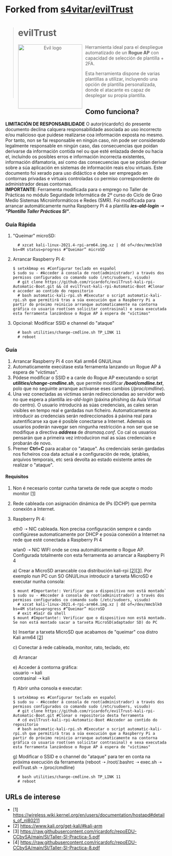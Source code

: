 # Forked from [s4vitar/evilTrust](https://github.com/s4vitar/evilTrust)  
># evilTrust
>
><p align="center">
><img src="images/evil.png"
>	alt="Evil logo"
>	width="200"
>	style="float: left; margin-right: 10px;" />
></p>
>
>Herramienta ideal para el despliegue automatizado de un **Rogue AP** con capacidad de selección de plantilla + 2FA.
>
>Esta herramienta dispone de varias plantillas a utilizar, incluyendo una opción de plantilla personalizada, donde el atacante es capaz de desplegar su propia plantilla.


## Como funciona?  
**LIMITACIÓN DE RESPONSABILIDADE** O autor(ricardofc) do presente documento declina calquera responsabilidade asociada ao uso incorrecto e/ou malicioso que puidese realizarse coa información exposta no mesmo. Por tanto, non se fai responsable en ningún caso, nin pode ser considerado legalmente responsable en ningún caso, das consecuencias que poidan derivarse da información contida nel ou que esté enlazada dende ou hacia el, incluíndo os posibles erros e información incorrecta existentes, información difamatoria, así como das consecuencias que se poidan derivar sobre a súa aplicación en sistemas de información reais e/ou virtuais. Este documento foi xerado para uso didáctico e debe ser empregado en contornas privadas e virtuais controladas co permiso correspondente do administrador desas contornas.  
**IMPORTANTE**: Ferramenta modificada para o emprego no Taller de Prácticas no módulo Seguridade Informática de 2º curso do Ciclo de Grao Medio Sistemas Microinformáticos e Redes (SMR). Foi modificada para arrancar automáticamente nunha Raspberry Pi 4 a plantilla ***ies-ald-login ➝ "Plantilla Taller Prácticas SI"***.   

### Guía Rápida  
1. "Queimar" microSD:
     ```console
       # xzcat kali-linux-2021.4-rpi-arm64.img.xz | dd of=/dev/mmcblk0 bs=4M status=progress #”Queimar” microSD  
     ```
2. Arrancar Raspberry Pi 4:
     ```console
     $ setxkbmap es #Configurar teclado en español  
     $ sudo su - #Acceder á consola de root(administrador) a través dos permisos configurados co comando sudo (/etc/sudoers, visudo)  
       # git clone https://github.com/ricardofc/evilTrust-kali-rpi-Automatic-Boot.git && cd evilTrust-kali-rpi-Automatic-Boot #Clonar e acceder ao contido do repositorio
       # bash automatic-kali-rpi.sh #Executar o script automatic-kali-rpi.sh que permitirá tras a súa execución que a Raspberry Pi a partir do próximo reinicio arranque automaticamente na contorna gráfica co usuario root(sen solicitar contrasinal) e sexa executada esta ferramenta lanzándose o Rogue AP á espera de "víctimas"
     ```
3. Opcional: Modificar SSID e channel do "ataque"
     ```console
       # bash utilities/change-cmdline.sh TP_LINK 11
       # reboot
     ```

### Guía
1. Arrancar Raspberry Pi 4 con Kali arm64 GNU/Linux   
2. Automaticamente execútase esta ferramenta lanzando un Rogue AP á espera de "víctimas".  
3. Pódese modificar o SSID e a canle do Rogue AP executando o script ***utilities/change-cmdline.sh***, que permite modificar ***/boot/cmdline.txt***, polo que no seguinte arranque actívanse eses cambios (*/proc/cmdline*).  
4. Una vez conectadas as víctimas serán redireccionadas ao servidor web no que espera a plantilla *ies-ald-login* (páxina phishing da Aula Virtual do centro). O usuario introducirá as súas credenciais, as cales seran visibles en tempo real e gardadas nun ficheiro. Automaticamente ao introducir as credenciais serán redireccionados á páxina real para autentificarse xa que é posible conectarse a Internet. Ademais os usuarios poderán navegar sen ningunha restricción a non ser que se modifique a directiva ***address*** de *dnsmasq.conf*. Co cal os usuarios pensarán que a primeira vez introduciron mal as súas credenciais e probarán de novo.  
5. Premer **Ctrl+C** para acabar co "ataque". As credenciais serán gardadas nos ficheiros coa data actual e a configuración de rede, iptables, arquivos temporais, etc será devolta ao estado existente antes de realizar o "ataque".  

#### Requisitos  
1) Non é necesario contar cunha tarxeta de rede que acepte o modo monitor [[1]](https://wireless.wiki.kernel.org/en/users/documentation/hostapd#details_of_nl80211)
2) Rede cableada con asignación dinámica de IPs (DCHP) que permita conexión a Internet.
3) Raspberry Pi 4:  

   eth0  ➝ NIC cableada. Non precisa configuración sempre e cando configúrese automaticamente por DHCP e posúa conexión a Internet na rede que esté conectada a Raspberry Pi 4  

   wlan0 ➝ NIC WIFI onde se crea automáticamente o Rogue AP. Configurada totalmente con esta ferramenta ao arrancar a Raspberry Pi 4  

   a) Crear a MicroSD arrancable coa distribución kali-rpi [[2]](https://www.kali.org/get-kali/#kali-arm)[[3]](https://raw.githubusercontent.com/ricardofc/repoEDU-CCbySA/main/SI/Taller-SI-Practica-5.pdf). Por exemplo nun PC cun SO GNU/Linux introducir a tarxeta MicroSD e executar nunha consola: 
     ```console
     $ mount #Importante!: Verificar que o dispositivo non está montado`  
     $ sudo su - #Acceder á consola de root(administrador) a través dos permisos configurados co comando sudo (/etc/sudoers, visudo)   
       # xzcat kali-linux-2021.4-rpi-arm64.img.xz | dd of=/dev/mmcblk0 bs=4M status=progress #”Queimar” microSD  
       # exit #Saír da shell  
     $ mount #Importante!: Verificar que o dispositivo non está montado. Se non está montado sacar a tarxeta MicroSD(adaptador SD) do PC
     ```
   b) Insertar a tarxeta MicroSD que acabamos de "queimar" coa distro Kali arm64 [[2]](https://www.kali.org/get-kali/#kali-arm)
   
   c) Conectar á rede cableada, monitor, rato, teclado, etc
   
   d) Arrancar
   
   e) Acceder á contorna gráfica:  
      usuario ➝ kali  
      contrasinal ➝ kali
   
   f) Abrir unha consola e executar:
     ```console
     $ setxkbmap es #Configurar teclado en español  
     $ sudo su - #Acceder á consola de root(administrador) a través dos permisos configurados co comando sudo (/etc/sudoers, visudo)  
       # git clone https://github.com/ricardofc/evilTrust-kali-rpi-Automatic-Boot.git #Clonar o repositorio desta ferramenta
       # cd evilTrust-kali-rpi-Automatic-Boot #Acceder ao contido do repositorio
       # bash automatic-kali-rpi.sh #Executar o script automatic-kali-rpi.sh que permitirá tras a súa execución que a Raspberry Pi a partir do próximo reinicio arranque automaticamente na contorna gráfica co usuario root(sen solicitar contrasinal) e sexa executada esta ferramenta lanzándose o Rogue AP á espera de "víctimas"
     ```

   g) Modificar o SSID e o channel do "ataque" para ter en conta na próxima execución da ferramenta (reboot ➝ /root/.bashrc ➝ exec.sh ➝ evilTrust.sh ➝ /proc/cmdline)
     ```console
       # bash utilities/change-cmdline.sh TP_LINK 11
       # reboot
     ```

## URLs de interese 
* [1] https://wireless.wiki.kernel.org/en/users/documentation/hostapd#details_of_nl80211
* [2] https://www.kali.org/get-kali/#kali-arm
* [3] https://raw.githubusercontent.com/ricardofc/repoEDU-CCbySA/main/SI/Taller-SI-Practica-5.pdf
* [4] https://raw.githubusercontent.com/ricardofc/repoEDU-CCbySA/main/SI/Taller-SI-Practica-8.pdf
